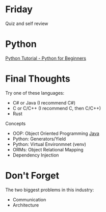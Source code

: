 # Friday
Quiz and self review

# Python
[Python Tutorial - Python for Beginners](https://youtu.be/_uQrJ0TkZlc)

# Final Thoughts
Try one of these languages:
  - C# or Java (I recommend C#)
  - C or C/C++ (I recommend C, then C/C++)
  - Rust

Concepts
  - OOP: Object Oriented Programming [Java](https://www.geeksforgeeks.org/oops-object-oriented-design/?ref=rp)
  - Python: Generators/Yield
  - Python: Virtual Environmnet (venv)
  - ORMs: Object Relational Mapping
  - Dependency Injection
 
# Don't Forget
The two biggest problems in this industry:
- Communication
- Architecture
 